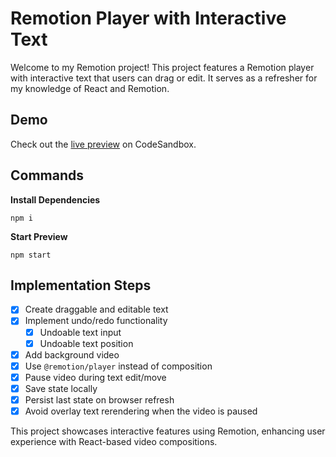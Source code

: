 # Remotion Player with Interactive Text

Welcome to my Remotion project! This project features a Remotion player with interactive text that users can drag or edit. It serves as a refresher for my knowledge of React and Remotion.

## Demo
Check out the [live preview](https://codesandbox.io/s/github/aphuongle95/my_remotion_app) on CodeSandbox.

## Commands

**Install Dependencies**

```console
npm i
```

**Start Preview**

```console
npm start
```

## Implementation Steps

- [x] Create draggable and editable text
- [x] Implement undo/redo functionality
    - [x] Undoable text input
    - [x] Undoable text position
- [x] Add background video
- [x] Use `@remotion/player` instead of composition
- [x] Pause video during text edit/move
- [x] Save state locally
- [x] Persist last state on browser refresh
- [x] Avoid overlay text rerendering when the video is paused

This project showcases interactive features using Remotion, enhancing user experience with React-based video compositions.
